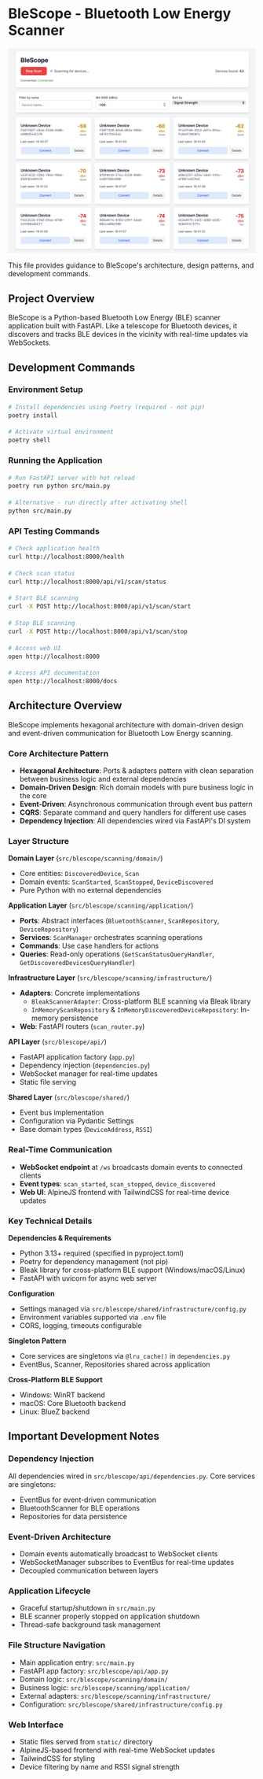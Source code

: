 # BleScope - Bluetooth Low Energy Scanner

![dashboard](screenshots/scanning_dashboard.png)

This file provides guidance to BleScope's architecture, design patterns, and development commands.

## Project Overview

BleScope is a Python-based Bluetooth Low Energy (BLE) scanner application built with FastAPI. Like a telescope for Bluetooth devices, it discovers and tracks BLE devices in the vicinity with real-time updates via WebSockets.

## Development Commands

### Environment Setup
```bash
# Install dependencies using Poetry (required - not pip)
poetry install

# Activate virtual environment
poetry shell
```

### Running the Application
```bash
# Run FastAPI server with hot reload
poetry run python src/main.py

# Alternative - run directly after activating shell
python src/main.py
```

### API Testing Commands
```bash
# Check application health
curl http://localhost:8000/health

# Check scan status
curl http://localhost:8000/api/v1/scan/status

# Start BLE scanning
curl -X POST http://localhost:8000/api/v1/scan/start

# Stop BLE scanning  
curl -X POST http://localhost:8000/api/v1/scan/stop

# Access web UI
open http://localhost:8000

# Access API documentation
open http://localhost:8000/docs
```

## Architecture Overview

BleScope implements hexagonal architecture with domain-driven design and event-driven communication for Bluetooth Low Energy scanning.

### Core Architecture Pattern
- **Hexagonal Architecture**: Ports & adapters pattern with clean separation between business logic and external dependencies
- **Domain-Driven Design**: Rich domain models with pure business logic in the core
- **Event-Driven**: Asynchronous communication through event bus pattern
- **CQRS**: Separate command and query handlers for different use cases
- **Dependency Injection**: All dependencies wired via FastAPI's DI system

### Layer Structure

**Domain Layer** (`src/blescope/scanning/domain/`)
- Core entities: `DiscoveredDevice`, `Scan` 
- Domain events: `ScanStarted`, `ScanStopped`, `DeviceDiscovered`
- Pure Python with no external dependencies

**Application Layer** (`src/blescope/scanning/application/`)
- **Ports**: Abstract interfaces (`BluetoothScanner`, `ScanRepository`, `DeviceRepository`)
- **Services**: `ScanManager` orchestrates scanning operations
- **Commands**: Use case handlers for actions
- **Queries**: Read-only operations (`GetScanStatusQueryHandler`, `GetDiscoveredDevicesQueryHandler`)

**Infrastructure Layer** (`src/blescope/scanning/infrastructure/`)
- **Adapters**: Concrete implementations
  - `BleakScannerAdapter`: Cross-platform BLE scanning via Bleak library
  - `InMemoryScanRepository` & `InMemoryDiscoveredDeviceRepository`: In-memory persistence
- **Web**: FastAPI routers (`scan_router.py`)

**API Layer** (`src/blescope/api/`)
- FastAPI application factory (`app.py`)
- Dependency injection (`dependencies.py`)
- WebSocket manager for real-time updates
- Static file serving

**Shared Layer** (`src/blescope/shared/`)
- Event bus implementation
- Configuration via Pydantic Settings
- Base domain types (`DeviceAddress`, `RSSI`)

### Real-Time Communication
- **WebSocket endpoint** at `/ws` broadcasts domain events to connected clients
- **Event types**: `scan_started`, `scan_stopped`, `device_discovered`
- **Web UI**: AlpineJS frontend with TailwindCSS for real-time device updates

### Key Technical Details

**Dependencies & Requirements**
- Python 3.13+ required (specified in pyproject.toml)
- Poetry for dependency management (not pip)
- Bleak library for cross-platform BLE support (Windows/macOS/Linux)
- FastAPI with uvicorn for async web server

**Configuration**
- Settings managed via `src/blescope/shared/infrastructure/config.py`
- Environment variables supported via `.env` file
- CORS, logging, timeouts configurable

**Singleton Pattern**
- Core services are singletons via `@lru_cache()` in `dependencies.py`
- EventBus, Scanner, Repositories shared across application

**Cross-Platform BLE Support**
- Windows: WinRT backend
- macOS: Core Bluetooth backend  
- Linux: BlueZ backend

## Important Development Notes

### Dependency Injection
All dependencies wired in `src/blescope/api/dependencies.py`. Core services are singletons:
- EventBus for event-driven communication
- BluetoothScanner for BLE operations
- Repositories for data persistence

### Event-Driven Architecture
- Domain events automatically broadcast to WebSocket clients
- WebSocketManager subscribes to EventBus for real-time updates
- Decoupled communication between layers

### Application Lifecycle
- Graceful startup/shutdown in `src/main.py`
- BLE scanner properly stopped on application shutdown
- Thread-safe background task management

### File Structure Navigation
- Main application entry: `src/main.py`
- FastAPI app factory: `src/blescope/api/app.py`
- Domain logic: `src/blescope/scanning/domain/`
- Business logic: `src/blescope/scanning/application/`
- External adapters: `src/blescope/scanning/infrastructure/`
- Configuration: `src/blescope/shared/infrastructure/config.py`

### Web Interface
- Static files served from `static/` directory
- AlpineJS-based frontend with real-time WebSocket updates
- TailwindCSS for styling
- Device filtering by name and RSSI signal strength
